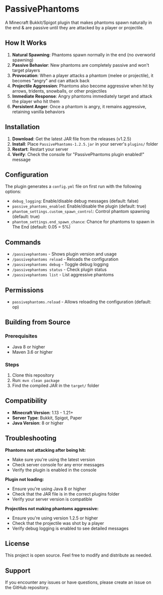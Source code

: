 # PassivePhantoms

A Minecraft Bukkit/Spigot plugin that makes phantoms spawn naturally in the end & are passive until they are attacked by a player or projectile.

## How It Works

1. **Natural Spawning**: Phantoms spawn normally in the end (no overworld spawning)
2. **Passive Behavior**: New phantoms are completely passive and won't target players
3. **Provocation**: When a player attacks a phantom (melee or projectile), it becomes "angry" and can attack back
4. **Projectile Aggression**: Phantoms also become aggressive when hit by arrows, tridents, snowballs, or other projectiles
5. **Immediate Response**: Angry phantoms immediately target and attack the player who hit them
6. **Persistent Anger**: Once a phantom is angry, it remains aggressive, retaining vanilla behaviors

## Installation

1. **Download**: Get the latest JAR file from the releases (v1.2.5)
2. **Install**: Place `PassivePhantoms-1.2.5.jar` in your server's `plugins/` folder
3. **Restart**: Restart your server
4. **Verify**: Check the console for "PassivePhantoms plugin enabled!" message

## Configuration

The plugin generates a `config.yml` file on first run with the following options:

- `debug_logging`: Enable/disable debug messages (default: false)
- `passive_phantoms_enabled`: Enable/disable the plugin (default: true)
- `phantom_settings.custom_spawn_control`: Control phantom spawning (default: true)
- `phantom_settings.end_spawn_chance`: Chance for phantoms to spawn in The End (default: 0.05 = 5%)

## Commands

- `/passivephantoms` - Shows plugin version and usage
- `/passivephantoms reload` - Reloads the configuration
- `/passivephantoms debug` - Toggle debug logging
- `/passivephantoms status` - Check plugin status
- `/passivephantoms list` - List aggressive phantoms

## Permissions

- `passivephantoms.reload` - Allows reloading the configuration (default: op)

## Building from Source

### Prerequisites
- Java 8 or higher
- Maven 3.6 or higher

### Steps
1. Clone this repository
2. Run: `mvn clean package`
3. Find the compiled JAR in the `target/` folder

## Compatibility

- **Minecraft Version**: 1.13 - 1.21+
- **Server Type**: Bukkit, Spigot, Paper
- **Java Version**: 8 or higher

## Troubleshooting

**Phantoms not attacking after being hit:**
- Make sure you're using the latest version
- Check server console for any error messages
- Verify the plugin is enabled in the console

**Plugin not loading:**
- Ensure you're using Java 8 or higher
- Check that the JAR file is in the correct plugins folder
- Verify your server version is compatible

**Projectiles not making phantoms aggressive:**
- Ensure you're using version 1.2.5 or higher
- Check that the projectile was shot by a player
- Verify debug logging is enabled to see detailed messages

## License

This project is open source. Feel free to modify and distribute as needed.

## Support

If you encounter any issues or have questions, please create an issue on the GitHub repository. 
